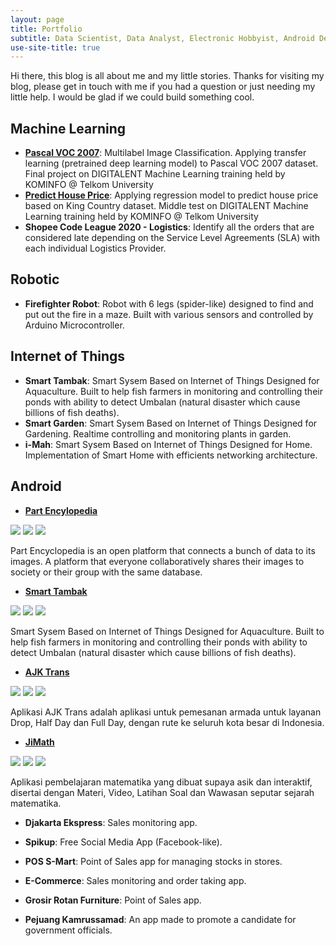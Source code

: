 ```yaml
---
layout: page
title: Portfolio
subtitle: Data Scientist, Data Analyst, Electronic Hobbyist, Android Developer, Electrical Engineer, Freelancer
use-site-title: true
---
```


Hi there, this blog is all about me and my little stories. Thanks for visiting my blog, please get in touch with me if you had a question or just needing my little help. I would be glad if we could build something cool.

## Machine Learning

- **[Pascal VOC 2007](https://github.com/faatihrifqi/Pascal-VOC-2007)**: Multilabel Image Classification. Applying transfer learning (pretrained deep learning model) to Pascal VOC 2007 dataset. Final project on DIGITALENT Machine Learning training held by KOMINFO @ Telkom University 
- **[Predict House Price](https://github.com/faatihrifqi/Predict-House-Price)**: Applying regression model to predict house price based on King Country dataset. Middle test on DIGITALENT Machine Learning training held by KOMINFO @ Telkom University
- **Shopee Code League 2020 - Logistics**: Identify all the orders that are considered late depending on the Service Level Agreements (SLA) with each individual Logistics Provider.

## Robotic

- **Firefighter Robot**: Robot with 6 legs (spider-like) designed to find and put out the fire in a maze. Built with various sensors and controlled by Arduino Microcontroller. 

## Internet of Things

- **Smart Tambak**: Smart Sysem Based on Internet of Things Designed for Aquaculture. Built to help fish farmers in monitoring and controlling their ponds with ability to detect Umbalan (natural disaster which cause billions of fish deaths).
- **Smart Garden**: Smart Sysem Based on Internet of Things Designed for Gardening. Realtime controlling and monitoring plants in garden.
- **i-Mah**: Smart Sysem Based on Internet of Things Designed for Home. Implementation of Smart Home with efficients networking architecture.

## Android

- **[Part Encylopedia](https://play.google.com/store/apps/details?id=com.faatih.partsencyclopedia)**

![](https://lh3.googleusercontent.com/Ex8gyYxcd-c9sRdhpkaDO0LR0A5C2fvvbUCp7g13i49w7keRAxqH3mopAg-qEJ1SXg=w720-h310-rw) ![](https://lh3.googleusercontent.com/96eeA73T4HuraNZYTp-NyzXeQErNPcCq9bjuqxQCPhD0PlSAQcQrIknj_cFm8NDuTpvC=w720-h310-rw) ![](https://lh3.googleusercontent.com/iForDWoZsuj5O8uXqaJUanBn2QJvBuTkc0we55Ne4aHxGw8nOu-K-sLh4q-xL07l7QA=w720-h310-rw)

Part Encyclopedia is an open platform that connects a bunch of data to its images. A platform that everyone collaboratively shares their images to society or their group with the same database.

- **[Smart Tambak](https://play.google.com/store/apps/details?id=com.faatih.smarttambak)**

![](https://lh3.googleusercontent.com/gnnd0Y3JmkZsR9X9DPy4cumW6t7Hp0h03xhE0QF_aGEK2ELnrqqy16YAFJibfQVToVk=w720-h310-rw) ![](https://lh3.googleusercontent.com/TMZL-h0wyKp4kY2Vd7q002tJZCEAWUGIPUQJ9i1nbyx16Ub2YY2f86b7oBxtEtRKtmo=w720-h310-rw) ![](https://lh3.googleusercontent.com/a7sQ9uFHcd0u_kyd9V1kiSzHQ1_Zv-qBNyS_tIukRA92U-0tYNWKtt6_iq3UMb9vHU4=w720-h310-rw)

Smart Sysem Based on Internet of Things Designed for Aquaculture. Built to help fish farmers in monitoring and controlling their ponds with ability to detect Umbalan (natural disaster which cause billions of fish deaths).

- **[AJK Trans](https://play.google.com/store/apps/details?id=com.ajktrans.tritech)**

![](https://lh3.googleusercontent.com/14qLHtHTsFQVJFAiyb2fT1lXL9mzBE8yp1uWU3a_4JUAp3ZHV3mZczbQ9_zzIAKDuw=w720-h310-rw) ![](https://lh3.googleusercontent.com/jjVqyJZQ3P2xlwktwOSuT5y6hZuOdm_des_TCwU263BO74yBmzfpfAUPfQ05I7e9BZQ=w720-h310-rw) ![](https://lh3.googleusercontent.com/LE2pZvyAO9l8fhDC056-4QKaf0k5OzWv8I_D_VfqI2MNoCdrmT5iLfAFSW_oAn8LgQ=w720-h310-rw)

Aplikasi AJK Trans adalah aplikasi untuk pemesanan armada untuk layanan Drop, Half Day dan Full Day, dengan rute ke seluruh kota besar di Indonesia.

- **[JiMath](https://play.google.com/store/apps/details?id=com.jimath.jimath)**

![](https://lh3.googleusercontent.com/VZznRRkqhLmzej_EEJvfqHQQeIsL1KQSOZpwfPXgwA8YrE1ieOCHB-H1b_hMK7I9HzA=w720-h310-rw) ![](https://lh3.googleusercontent.com/duSUL88KojwSch1XTM_XjR1RXrD-8WFsCSFeBWsx9dbsoQXozSJh7apXMFFKlqJ5vxZu=w720-h310-rw) ![](https://lh3.googleusercontent.com/6sv7JMM-nTqkjfhbWhG6JRdkpM4cUqezp_y9EGiHvavSswBFS92ODYLNlOj5k2OHD4s=w720-h310-rw)

Aplikasi pembelajaran matematika yang dibuat supaya asik dan interaktif, disertai dengan Materi, Video, Latihan Soal dan Wawasan seputar sejarah matematika.

- **Djakarta Ekspress**: Sales monitoring app.

- **Spikup**: Free Social Media App (Facebook-like).

- **POS S-Mart**: Point of Sales app for managing stocks in stores.

- **E-Commerce**: Sales monitoring and order taking app.

- **Grosir Rotan Furniture**: Point of Sales app.

- **Pejuang Kamrussamad**: An app made to promote a candidate for government officials.
